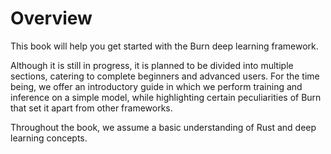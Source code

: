 # Overview

This book will help you get started with the Burn deep learning framework.

Although it is still in progress, it is planned to be divided into multiple sections, catering to complete beginners and advanced users. For the time being, we offer an introductory guide in which we perform training and inference on a simple model, while highlighting certain peculiarities of Burn that set it apart from other frameworks.

Throughout the book, we assume a basic understanding of Rust and deep learning concepts.
